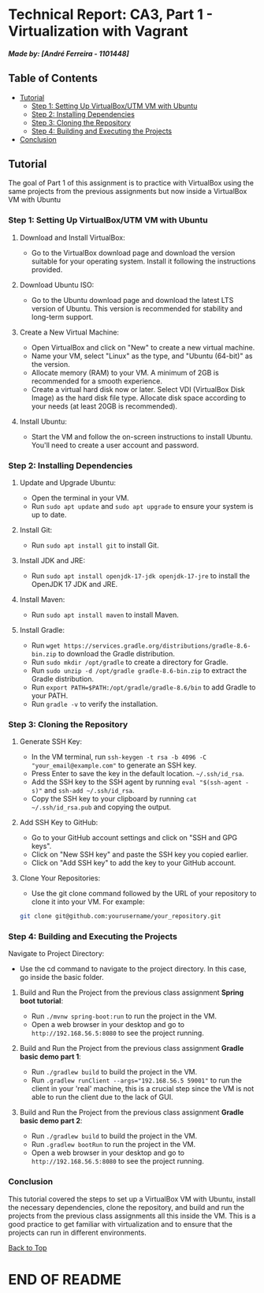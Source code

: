 # Technical Report: CA3, Part 1 - Virtualization with Vagrant

##### Made by: [André Ferreira - 1101448]

## Table of Contents

- [Tutorial](#tutorial)
    - [Step 1: Setting Up VirtualBox/UTM VM with Ubuntu](#step-1-setting-up-virtualboxutm-vm-with-ubuntu)
    - [Step 2: Installing Dependencies](#step-2-installing-dependencies)
    - [Step 3: Cloning the Repository](#step-3-cloning-the-repository)
    - [Step 4: Building and Executing the Projects](#step-4-building-and-executing-the-projects)
- [Conclusion](#conclusion)

## Tutorial

The goal of Part 1 of this assignment is to practice with VirtualBox using the same projects from the previous
assignments but now inside a VirtualBox VM with Ubuntu

### Step 1: Setting Up VirtualBox/UTM VM with Ubuntu

1. Download and Install VirtualBox:

    - Go to the VirtualBox download page and download the version suitable for your operating
      system. Install it following the instructions provided.

2. Download Ubuntu ISO:

    - Go to the Ubuntu download page and download the latest LTS version of Ubuntu. This version is
      recommended for stability and long-term support.

3. Create a New Virtual Machine:

    - Open VirtualBox and click on "New" to create a new virtual machine.
    - Name your VM, select "Linux" as the type, and "Ubuntu (64-bit)" as the version.
    - Allocate memory (RAM) to your VM. A minimum of 2GB is recommended for a smooth experience.
    - Create a virtual hard disk now or later. Select VDI (VirtualBox Disk Image) as the hard disk file type. Allocate
      disk space according to your needs (at least 20GB is recommended).

4. Install Ubuntu:

    - Start the VM and follow the on-screen instructions to install Ubuntu. You'll need to create a user account and
      password.

### Step 2: Installing Dependencies

1. Update and Upgrade Ubuntu:

    - Open the terminal in your VM.
    - Run `sudo apt update` and `sudo apt upgrade` to ensure your system is up to date.

2. Install Git:

    - Run `sudo apt install git` to install Git.

3. Install JDK and JRE:

    - Run `sudo apt install openjdk-17-jdk openjdk-17-jre` to install the OpenJDK 17 JDK and JRE.

4. Install Maven:

    - Run `sudo apt install maven` to install Maven.

5. Install Gradle:

    - Run `wget https://services.gradle.org/distributions/gradle-8.6-bin.zip` to download the Gradle distribution.
    - Run `sudo mkdir /opt/gradle` to create a directory for Gradle.
    - Run `sudo unzip -d /opt/gradle gradle-8.6-bin.zip` to extract the Gradle distribution.
    - Run `export PATH=$PATH:/opt/gradle/gradle-8.6/bin` to add Gradle to your PATH.
    - Run `gradle -v` to verify the installation.

### Step 3: Cloning the Repository

1. Generate SSH Key:

    - In the VM terminal, run `ssh-keygen -t rsa -b 4096 -C "your_email@example.com"` to generate an SSH key.
    - Press Enter to save the key in the default location. `~/.ssh/id_rsa`.
    - Add the SSH key to the SSH agent by running `eval "$(ssh-agent -s)"` and `ssh-add ~/.ssh/id_rsa`.
    - Copy the SSH key to your clipboard by running `cat ~/.ssh/id_rsa.pub` and copying the output.

2. Add SSH Key to GitHub:

    - Go to your GitHub account settings and click on "SSH and GPG keys".
    - Click on "New SSH key" and paste the SSH key you copied earlier.
    - Click on "Add SSH key" to add the key to your GitHub account.

3. Clone Your Repositories:

    - Use the git clone command followed by the URL of your repository to clone it into your VM. For example:
     ```bash
     git clone git@github.com:yourusername/your_repository.git
     ```

### Step 4: Building and Executing the Projects

Navigate to Project Directory:

- Use the cd command to navigate to the project directory. In this case, go inside the basic folder.

1. Build and Run the Project from the previous class assignment **Spring boot tutorial**:

    - Run `./mvnw spring-boot:run` to run the project in the VM.
    - Open a web browser in your desktop and go to `http://192.168.56.5:8080` to see the project running.

2. Build and Run the Project from the previous class assignment **Gradle basic demo part 1**:

    - Run `./gradlew build` to build the project in the VM.
    - Run `.gradlew runClient --args="192.168.56.5 59001"` to run the client in your 'real' machine, this is a crucial
      step since the VM is not able to run the client due to the lack of GUI.

3. Build and Run the Project from the previous class assignment **Gradle basic demo part 2**:

    - Run `./gradlew build` to build the project in the VM.
    - Run `.gradlew bootRun` to run the project in the VM.
    - Open a web browser in your desktop and go to `http://192.168.56.5:8080` to see the project running.

### Conclusion

This tutorial covered the steps to set up a VirtualBox VM with Ubuntu, install the necessary dependencies, clone the
repository, and build and run the projects from the previous class assignments all this inside the VM. This is a good
practice to get familiar with virtualization and to ensure that the projects can run in different environments.

[Back to Top](#table-of-contents)

# END OF README

```